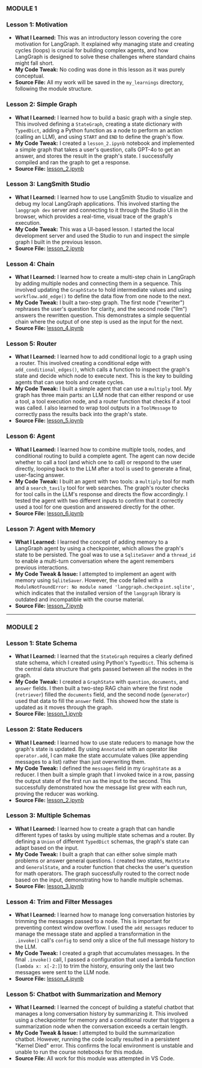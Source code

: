 ### MODULE 1

### Lesson 1: Motivation
* **What I Learned:** This was an introductory lesson covering the core motivation for LangGraph. It explained why managing state and creating cycles (loops) is crucial for building complex agents, and how LangGraph is designed to solve these challenges where standard chains might fall short.
* **My Code Tweak:** No coding was done in this lesson as it was purely conceptual.
* **Source File:** All my work will be saved in the `my_learnings` directory, following the module structure.

### Lesson 2: Simple Graph
* **What I Learned:** I learned how to build a basic graph with a single step. This involved defining a `StateGraph`, creating a state dictionary with `TypedDict`, adding a Python function as a node to perform an action (calling an LLM), and using `START` and `END` to define the graph's flow.
* **My Code Tweak:** I created a `lesson_2.ipynb` notebook and implemented a simple graph that takes a user's question, calls GPT-4o to get an answer, and stores the result in the graph's state. I successfully compiled and ran the graph to get a response.
* **Source File:** [lesson_2.ipynb](my_learnings/module_1/lesson_2.ipynb)

### Lesson 3: LangSmith Studio
* **What I Learned:** I learned how to use LangSmith Studio to visualize and debug my local LangGraph applications. This involved starting the `langgraph dev` server and connecting to it through the Studio UI in the browser, which provides a real-time, visual trace of the graph's execution.
* **My Code Tweak:** This was a UI-based lesson. I started the local development server and used the Studio to run and inspect the simple graph I built in the previous lesson.
* **Source File:** [lesson_2.ipynb](my_learnings/module_1/lesson_2.ipynb)

### Lesson 4: Chain
* **What I Learned:** I learned how to create a multi-step chain in LangGraph by adding multiple nodes and connecting them in a sequence. This involved updating the `GraphState` to hold intermediate values and using `workflow.add_edge()` to define the data flow from one node to the next.
* **My Code Tweak:** I built a two-step graph. The first node ("rewriter") rephrases the user's question for clarity, and the second node ("llm") answers the rewritten question. This demonstrates a simple sequential chain where the output of one step is used as the input for the next.
* **Source File:** [lesson_4.ipynb](my_learnings/module_1/lesson_4.ipynb)

### Lesson 5: Router
* **What I Learned:** I learned how to add conditional logic to a graph using a router. This involved creating a conditional edge with `add_conditional_edges()`, which calls a function to inspect the graph's state and decide which node to execute next. This is the key to building agents that can use tools and create cycles.
* **My Code Tweak:** I built a simple agent that can use a `multiply` tool. My graph has three main parts: an LLM node that can either respond or use a tool, a tool execution node, and a router function that checks if a tool was called. I also learned to wrap tool outputs in a `ToolMessage` to correctly pass the results back into the graph's state.
* **Source File:** [lesson_5.ipynb](my_learnings/module_1/lesson_5.ipynb)

### Lesson 6: Agent
* **What I Learned:** I learned how to combine multiple tools, nodes, and conditional routing to build a complete agent. The agent can now decide whether to call a tool (and which one to call) or respond to the user directly, looping back to the LLM after a tool is used to generate a final, user-facing answer.
* **My Code Tweak:** I built an agent with two tools: a `multiply` tool for math and a `search_tavily` tool for web searches. The graph's router checks for tool calls in the LLM's response and directs the flow accordingly. I tested the agent with two different inputs to confirm that it correctly used a tool for one question and answered directly for the other.
* **Source File:** [lesson_6.ipynb](my_learnings/module_1/lesson_6.ipynb)

### Lesson 7: Agent with Memory
* **What I Learned:** I learned the concept of adding memory to a LangGraph agent by using a checkpointer, which allows the graph's state to be persisted. The goal was to use a `SqliteSaver` and a `thread_id` to enable a multi-turn conversation where the agent remembers previous interactions.
* **My Code Tweak & Issue:** I attempted to implement an agent with memory using `SqliteSaver`. However, the code failed with a `ModuleNotFoundError: No module named 'langgraph.checkpoint.sqlite'`, which indicates that the installed version of the `langgraph` library is outdated and incompatible with the course material.
* **Source File:** [lesson_7.ipynb](my_learnings/module_1/lesson_7.ipynb)

---------------------------------------------------------------------------------------------------------------------------------------

### MODULE 2

### Lesson 1: State Schema
* **What I Learned:** I learned that the `StateGraph` requires a clearly defined state schema, which I created using Python's `TypedDict`. This schema is the central data structure that gets passed between all the nodes in the graph.
* **My Code Tweak:** I created a `GraphState` with `question`, `documents`, and `answer` fields. I then built a two-step RAG chain where the first node (`retriever`) filled the `documents` field, and the second node (`generator`) used that data to fill the `answer` field. This showed how the state is updated as it moves through the graph.
* **Source File:** [lesson_1.ipynb](my_learnings/module_2/lesson_1.ipynb)

### Lesson 2: State Reducers
* **What I Learned:** I learned how to use state reducers to manage how the graph's state is updated. By using `Annotated` with an operator like `operator.add`, I can make the state accumulate values (like appending messages to a list) rather than just overwriting them.
* **My Code Tweak:** I defined the `messages` field in my `GraphState` as a reducer. I then built a simple graph that I invoked twice in a row, passing the output state of the first run as the input to the second. This successfully demonstrated how the message list grew with each run, proving the reducer was working.
* **Source File:** [lesson_2.ipynb](my_learnings/module_2/lesson_2.ipynb)

### Lesson 3: Multiple Schemas
* **What I Learned:** I learned how to create a graph that can handle different types of tasks by using multiple state schemas and a router. By defining a `Union` of different `TypedDict` schemas, the graph's state can adapt based on the input.
* **My Code Tweak:** I built a graph that can either solve simple math problems or answer general questions. I created two states, `MathState` and `GeneralState`, and a router function that checks the user's question for math operators. The graph successfully routed to the correct node based on the input, demonstrating how to handle multiple schemas.
* **Source File:** [lesson_3.ipynb](my_learnings/module_2/lesson_3.ipynb)

### Lesson 4: Trim and Filter Messages
* **What I Learned:** I learned how to manage long conversation histories by trimming the messages passed to a node. This is important for preventing context window overflow. I used the `add_messages` reducer to manage the message state and applied a transformation in the `.invoke()` call's `config` to send only a slice of the full message history to the LLM.
* **My Code Tweak:** I created a graph that accumulates messages. In the final `.invoke()` call, I passed a configuration that used a lambda function (`lambda x: x[-2:]`) to trim the history, ensuring only the last two messages were sent to the LLM node.
* **Source File:** [lesson_4.ipynb](my_learnings/module_2/lesson_4.ipynb)

### Lesson 5: Chatbot with Summarization and Memory
* **What I Learned:** I learned the concept of building a stateful chatbot that manages a long conversation history by summarizing it. This involved using a checkpointer for memory and a conditional router that triggers a summarization node when the conversation exceeds a certain length.
* **My Code Tweak & Issue:** I attempted to build the summarization chatbot. However, running the code locally resulted in a persistent "Kernel Died" error. This confirms the local environment is unstable and unable to run the course notebooks for this module.
* **Source File:** All work for this module was attempted in VS Code.